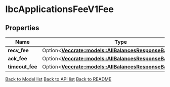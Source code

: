 # IbcApplicationsFeeV1Fee

## Properties

Name | Type | Description | Notes
------------ | ------------- | ------------- | -------------
**recv_fee** | Option<[**Vec<crate::models::AllBalancesResponseBalancesInner>**](AllBalances_response_balances_inner.md)> |  | [optional]
**ack_fee** | Option<[**Vec<crate::models::AllBalancesResponseBalancesInner>**](AllBalances_response_balances_inner.md)> |  | [optional]
**timeout_fee** | Option<[**Vec<crate::models::AllBalancesResponseBalancesInner>**](AllBalances_response_balances_inner.md)> |  | [optional]

[Back to Model list](../README.md#documentation-for-models) [Back to API list](../README.md#documentation-for-api-endpoints) [Back to README](../README.md)


